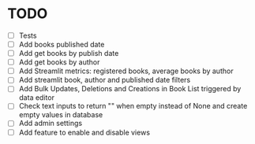 # TODO

- [ ] Tests
- [ ] Add books published date
- [ ] Add get books by publish date
- [ ] Add get books by author
- [ ] Add Streamlit metrics: registered books, average books by author
- [ ] Add streamlit book, author and published date filters
- [ ] Add Bulk Updates, Deletions and Creations in Book List triggered by data editor
- [ ] Check text inputs to return "" when empty instead of None and create empty values in database
- [ ] Add admin settings
- [ ] Add feature to enable and disable views
